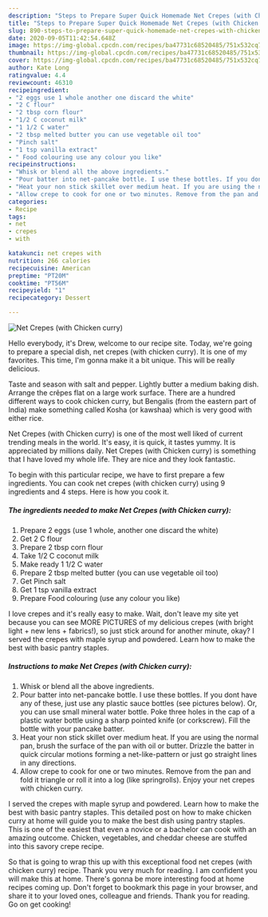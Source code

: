 ```yaml
---
description: "Steps to Prepare Super Quick Homemade Net Crepes (with Chicken curry)"
title: "Steps to Prepare Super Quick Homemade Net Crepes (with Chicken curry)"
slug: 890-steps-to-prepare-super-quick-homemade-net-crepes-with-chicken-curry
date: 2020-09-05T11:42:54.648Z
image: https://img-global.cpcdn.com/recipes/ba47731c68520485/751x532cq70/net-crepes-with-chicken-curry-recipe-main-photo.jpg
thumbnail: https://img-global.cpcdn.com/recipes/ba47731c68520485/751x532cq70/net-crepes-with-chicken-curry-recipe-main-photo.jpg
cover: https://img-global.cpcdn.com/recipes/ba47731c68520485/751x532cq70/net-crepes-with-chicken-curry-recipe-main-photo.jpg
author: Kate Long
ratingvalue: 4.4
reviewcount: 46310
recipeingredient:
- "2 eggs use 1 whole another one discard the white"
- "2 C flour"
- "2 tbsp corn flour"
- "1/2 C coconut milk"
- "1 1/2 C water"
- "2 tbsp melted butter you can use vegetable oil too"
- "Pinch salt"
- "1 tsp vanilla extract"
- " Food colouring use any colour you like"
recipeinstructions:
- "Whisk or blend all the above ingredients."
- "Pour batter into net-pancake bottle. I use these bottles. If you dont have any of these, just use any plastic sauce bottles (see pictures below). Or, you can use small mineral water bottle. Poke three holes in the cap of a plastic water bottle using a sharp pointed knife (or corkscrew). Fill the bottle with your pancake batter."
- "Heat your non stick skillet over medium heat. If you are using the normal pan, brush the surface of the pan with oil or butter. Drizzle the batter in quick circular motions forming a net-like-pattern or just go straight lines in any directions."
- "Allow crepe to cook for one or two minutes. Remove from the pan and fold it triangle or roll it into a log (like springrolls). Enjoy your net crepes with chicken curry."
categories:
- Recipe
tags:
- net
- crepes
- with

katakunci: net crepes with 
nutrition: 266 calories
recipecuisine: American
preptime: "PT20M"
cooktime: "PT56M"
recipeyield: "1"
recipecategory: Dessert

---
```



![Net Crepes (with Chicken curry)](https://img-global.cpcdn.com/recipes/ba47731c68520485/751x532cq70/net-crepes-with-chicken-curry-recipe-main-photo.jpg)

Hello everybody, it's Drew, welcome to our recipe site. Today, we're going to prepare a special dish, net crepes (with chicken curry). It is one of my favorites. This time, I'm gonna make it a bit unique. This will be really delicious.

Taste and season with salt and pepper. Lightly butter a medium baking dish. Arrange the crêpes flat on a large work surface. There are a hundred different ways to cook chicken curry, but Bengalis (from the eastern part of India) make something called Kosha (or kawshaa) which is very good with either rice.

Net Crepes (with Chicken curry) is one of the most well liked of current trending meals in the world. It's easy, it is quick, it tastes yummy. It is appreciated by millions daily. Net Crepes (with Chicken curry) is something that I have loved my whole life. They are nice and they look fantastic.


To begin with this particular recipe, we have to first prepare a few ingredients. You can cook net crepes (with chicken curry) using 9 ingredients and 4 steps. Here is how you cook it.

<!--inarticleads1-->

##### The ingredients needed to make Net Crepes (with Chicken curry):

1. Prepare 2 eggs (use 1 whole, another one discard the white)
1. Get 2 C flour
1. Prepare 2 tbsp corn flour
1. Take 1/2 C coconut milk
1. Make ready 1 1/2 C water
1. Prepare 2 tbsp melted butter (you can use vegetable oil too)
1. Get Pinch salt
1. Get 1 tsp vanilla extract
1. Prepare  Food colouring (use any colour you like)


I love crepes and it&#39;s really easy to make. Wait, don&#39;t leave my site yet because you can see MORE PICTURES of my delicious crepes (with bright light + new lens + fabrics!), so just stick around for another minute, okay? I served the crepes with maple syrup and powdered. Learn how to make the best with basic pantry staples. 

<!--inarticleads2-->

##### Instructions to make Net Crepes (with Chicken curry):

1. Whisk or blend all the above ingredients.
1. Pour batter into net-pancake bottle. I use these bottles. If you dont have any of these, just use any plastic sauce bottles (see pictures below). Or, you can use small mineral water bottle. Poke three holes in the cap of a plastic water bottle using a sharp pointed knife (or corkscrew). Fill the bottle with your pancake batter.
1. Heat your non stick skillet over medium heat. If you are using the normal pan, brush the surface of the pan with oil or butter. Drizzle the batter in quick circular motions forming a net-like-pattern or just go straight lines in any directions.
1. Allow crepe to cook for one or two minutes. Remove from the pan and fold it triangle or roll it into a log (like springrolls). Enjoy your net crepes with chicken curry.


I served the crepes with maple syrup and powdered. Learn how to make the best with basic pantry staples. This detailed post on how to make chicken curry at home will guide you to make the best dish using pantry staples. This is one of the easiest that even a novice or a bachelor can cook with an amazing outcome. Chicken, vegetables, and cheddar cheese are stuffed into this savory crepe recipe. 

So that is going to wrap this up with this exceptional food net crepes (with chicken curry) recipe. Thank you very much for reading. I am confident you will make this at home. There's gonna be more interesting food at home recipes coming up. Don't forget to bookmark this page in your browser, and share it to your loved ones, colleague and friends. Thank you for reading. Go on get cooking!
